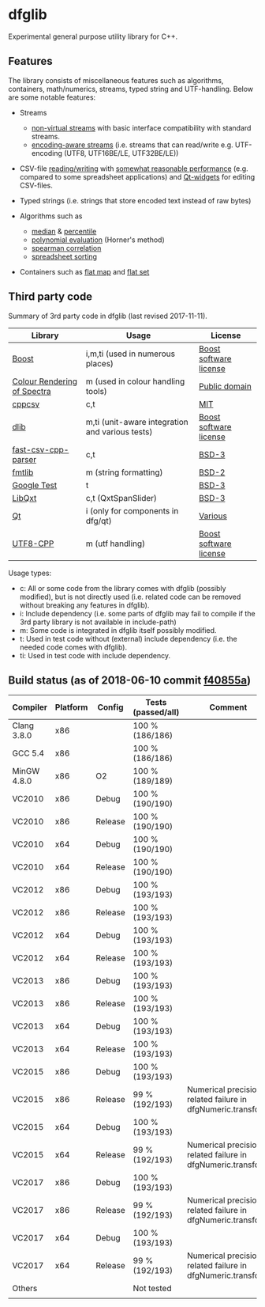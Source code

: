 # dfglib

Experimental general purpose utility library for C++.

## Features

The library consists of miscellaneous features such as algorithms, containers, math/numerics, streams, typed string and UTF-handling. Below are some notable features:

* Streams
    * [non-virtual streams](dfg/io/) with basic interface compatibility with standard streams.
    * [encoding-aware streams](dfg/io/) (i.e. streams that can read/write e.g. UTF-encoding (UTF8, UTF16BE/LE, UTF32BE/LE))

* CSV-file [reading/writing](dfg/io/) with [somewhat reasonable performance](misc/csvPerformanceRuns.md) (e.g. compared to some spreadsheet applications) and [Qt-widgets](dfg/qt/) for editing CSV-files.

* Typed strings (i.e. strings that store encoded text instead of raw bytes)

* Algorithms such as
    * [median](dfg/numeric/median.hpp) & [percentile](dfg/numeric/percentile.hpp)
    * [polynomial evaluation](dfg/math/evalPolynomial.hpp) (Horner's method)
    * [spearman correlation](dfg/dataAnalysis/correlation.hpp)
    * [spreadsheet sorting](dfg/alg/sortMultiple.hpp)

* Containers such as [flat map](dfg/cont/MapVector.hpp) and [flat set](dfg/cont/SetVector.hpp)

## Third party code

Summary of 3rd party code in dfglib (last revised 2017-11-11).

| Library      | Usage      | License  |
| ------------- | ------------- | ----- |
| [Boost](http://www.boost.org/)  | i,m,ti (used in numerous places)          | [Boost software license](http://www.boost.org/LICENSE_1_0.txt)  |
| [Colour Rendering of Spectra](dfg/colour/specRendJw.cpp) | m (used in colour handling tools) | [Public domain](dfg/colour/specRendJw.cpp) | 
| [cppcsv](https://github.com/paulharris/cppcsv) | c,t | [MIT](https://github.com/paulharris/cppcsv) | 
| [dlib](http://dlib.net/)    | m,ti (unit-aware integration and various tests)           | [Boost software license](http://www.boost.org/LICENSE_1_0.txt)  |
| [fast-csv-cpp-parser](https://github.com/ben-strasser/fast-cpp-csv-parser/) | c,t | [BSD-3](dfg/io/fast-cpp-csv-parser/csv.h) |
| [fmtlib](https://github.com/fmtlib/fmt) | m (string formatting)| [BSD-2](dfg/str/fmtlib/format.h) |
| [Google Test](https://github.com/google/googletest) | t | [BSD-3](externals/gtest/gtest.h) |
| [LibQxt](https://bitbucket.org/libqxt/libqxt/wiki/Home) | c,t (QxtSpanSlider) | [BSD-3](dfg/qt/qxt/core/qxtglobal.h) |
| [Qt](https://www.qt.io/) | i (only for components in dfg/qt) | [Various](http://doc.qt.io/qt-5/licensing.html) |
| [UTF8-CPP](https://github.com/nemtrif/utfcpp) | m (utf handling) | [Boost software license](dfg/utf/utf8_cpp/utf8.h) |

Usage types:
* c: All or some code from the library comes with dfglib (possibly modified), but is not directly used (i.e. related code can be removed without breaking any features in dfglib).
* i: Include dependency (i.e. some parts of dfglib may fail to compile if the 3rd party library is not available in include-path)
* m: Some code is integrated in dfglib itself possibly modified.
* t: Used in test code without (external) include dependency (i.e. the needed code comes with dfglib).
* ti: Used in test code with include dependency.

## Build status (as of 2018-06-10 commit [f40855a](https://github.com/tc3t/dfglib/commit/f40855a1a31ab7d1c0c41233aa931eee5a90a08a))

<!-- [![Build status](https://ci.appveyor.com/api/projects/status/89v23h19mvv9k5u3/branch/master?svg=true)](https://ci.appveyor.com/project/tc3t/dfglib/branch/master) -->

| Compiler      | Platform      | Config  | Tests (passed/all) | Comment |
| ------------- | ------------- | -----   | ------  | ------- |
| Clang 3.8.0   | x86           |         | 100 % (186/186) | |
| GCC 5.4       | x86           |         | 100 % (186/186) | |
| MinGW 4.8.0   | x86           | O2      | 100 % (189/189) | |
| VC2010        | x86           | Debug   | 100 % (190/190) | |
| VC2010        | x86           | Release | 100 % (190/190) | |
| VC2010        | x64           | Debug   | 100 % (190/190) | |
| VC2010        | x64           | Release | 100 % (190/190) | |
| VC2012        | x86           | Debug   | 100 % (193/193) | |
| VC2012        | x86           | Release | 100 % (193/193) | |
| VC2012        | x64           | Debug   | 100 % (193/193) | |
| VC2012        | x64           | Release | 100 % (193/193) | |
| VC2013        | x86           | Debug   | 100 % (193/193) | |
| VC2013        | x86           | Release | 100 % (193/193) | |
| VC2013        | x64           | Debug   | 100 % (193/193) | |
| VC2013        | x64           | Release | 100 % (193/193) | |
| VC2015        | x86           | Debug   | 100 % (193/193) | |
| VC2015        | x86           | Release | 99 % (192/193) | Numerical precision related failure in dfgNumeric.transform |
| VC2015        | x64           | Debug   | 100 % (193/193) | |
| VC2015        | x64           | Release | 99 % (192/193) | Numerical precision related failure in dfgNumeric.transform |
| VC2017        | x86           | Debug   | 100 % (193/193) | |
| VC2017        | x86           | Release | 99 % (192/193) | Numerical precision related failure in dfgNumeric.transform |
| VC2017        | x64           | Debug   | 100 % (193/193) | |
| VC2017        | x64           | Release | 99 % (192/193) | Numerical precision related failure in dfgNumeric.transform |
| Others        |               |         | Not tested |  |
||||||
